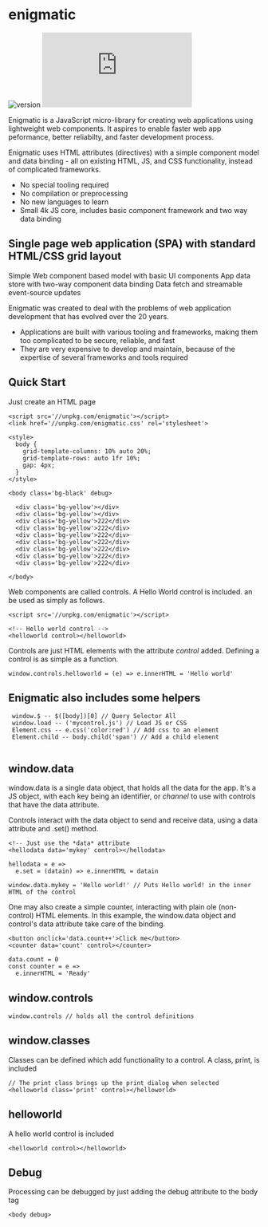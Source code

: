 # enigmatic
![version](https://d25lcipzij17d.cloudfront.net/badge.svg?id=js&type=6&v=0.8.5&x2=0)
![size](http://img.badgesize.io/digplan/enigmatic/master/main.js)

Enigmatic is a JavaScript micro-library for creating web applications using lightweight web components.
It aspires to enable faster web app peformance, better reliabilty, and faster development process. 

Enigmatic uses HTML attributes (directives) with a simple component model and data binding - all on existing HTML, JS, and CSS functionality, instead of complicated frameworks.
- No special tooling required
- No compilation or preprocessing
- No new languages to learn
- Small 4k JS core, includes basic component framework and two way data binding

## Single page web application (SPA) with standard HTML/CSS grid layout
Simple Web component based model with basic UI components
App data store with two-way component data binding
Data fetch and streamable event-source updates

Enigmatic was created to deal with the problems of web application development that has evolved over the 20 years.

- Applications are built with various tooling and frameworks, making them too complicated to be secure, reliable, and fast
- They are very expensive to develop and maintain, because of the expertise of several frameworks and tools required

## Quick Start
Just create an HTML page
````
<script src='//unpkg.com/enigmatic'></script>
<link href='//unpkg.com/enigmatic.css' rel='stylesheet'>

<style>
  body {
    grid-template-columns: 10% auto 20%;
    grid-template-rows: auto 1fr 10%;
    gap: 4px;
  }
</style>

<body class='bg-black' debug>
  
  <div class='bg-yellow'></div>
  <div class='bg-yellow'></div>
  <div class='bg-yellow'>222</div>
  <div class='bg-yellow'>222</div>
  <div class='bg-yellow'>222</div>
  <div class='bg-yellow'>222</div>
  <div class='bg-yellow'>222</div>
  <div class='bg-yellow'>222</div>
  <div class='bg-yellow'>222</div>
  
</body>
````

Web components are called controls.  A Hello World control is included. an be used as simply as follows.
````
<script src='//unpkg.com/enigmatic'></script>

<!-- Hello world control -->
<helloworld control></helloworld>
````

Controls are just HTML elements with the attribute *control* added.
Defining a control is as simple as a function.
````
window.controls.helloworld = (e) => e.innerHTML = 'Hello world'
````

## Enigmatic also includes some helpers
````
 window.$ -- $([body])[0] // Query Selector All
 window.load -- ('mycontrol.js') // Load JS or CSS
 Element.css -- e.css('color:red') // Add css to an element
 Element.child -- body.child('span') // Add a child element
 
````

## window.data
window.data is a single data object, that holds all the data for the app.  It's a JS object, with each key being an identifier, or *channel* to use with controls that have the data attribute.

Controls interact with the data object to send and receive data, using a data attribute and .set() method.
````
<!-- Just use the *data* attribute
<hellodata data='mykey' control></hellodata>

hellodata = e =>
  e.set = (datain) => e.innerHTML = datain
  
window.data.mykey = 'Hello world!' // Puts Hello world! in the inner HTML of the control
````

One may also create a simple counter, interacting with plain ole (non-control) HTML elements.
In this example, the window.data object and control's data attribute take care of the binding.
````
<button onclick='data.count++'>Click me</button>
<counter data='count' control></counter>

data.count = 0
const counter = e =>
  e.innerHTML = 'Ready'
````

## window.controls
````
window.controls // holds all the control definitions
````

## window.classes
Classes can be defined which add functionality to a control. A class, print, is included
````
// The print class brings up the print dialog when selected
<helloworld class='print' control></helloworld>
````

## helloworld
A hello world control is included
````
<helloworld control></helloworld>
````

## Debug
Processing can be debugged by just adding the debug attribute to the body tag
````
<body debug>
````
